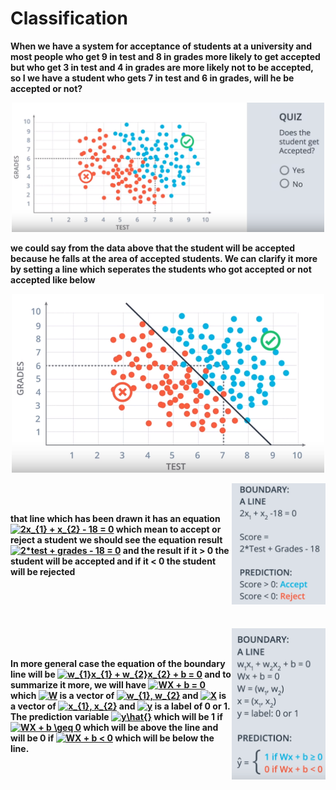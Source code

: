 # Classification

**When we have a system for acceptance of students at a university and most people who get 9 in test and 8 in grades more likely to get accepted but who get 3 in test and 4 in grades are more likely not to be accepted, so I we have a student who gets 7 in test and 6 in grades, will he be accepted or not?**

<p align="center">
    <img src="1.png" width=500>
</p>

**we could say from the data above that the student will be accepted because he falls at the area of accepted students. We can clarify it more by setting a line which seperates the students who got accepted or not accepted like below**

<p align="center">
    <img src="2.png" width=500>
</p>

<img src="3.png" align="right" width=150>

<br>
<br>

**that line which has been drawn it has an equation <a href="https://www.codecogs.com/eqnedit.php?latex=2x_{1}&space;&plus;&space;x_{2}&space;-&space;18&space;=&space;0" target="_blank"><img src="https://latex.codecogs.com/png.latex?2x_{1}&space;&plus;&space;x_{2}&space;-&space;18&space;=&space;0" title="2x_{1} + x_{2} - 18 = 0" /></a> which mean to accept or reject a student we should see the equation result <a href="https://www.codecogs.com/eqnedit.php?latex=2*test&space;&plus;&space;grades&space;-&space;18&space;=&space;0" target="_blank"><img src="https://latex.codecogs.com/png.latex?2*test&space;&plus;&space;grades&space;-&space;18&space;=&space;0" title="2*test + grades - 18 = 0" /></a> and the result if it > 0 the student will be accepted and if it < 0 the student will be rejected**

<br>
<br>
<br>
<br>

<img src="5.png" align="right" width=150>

<br>
<br>

**In more general case the equation of the boundary line will be <a href="https://www.codecogs.com/eqnedit.php?latex=w_{1}x_{1}&space;&plus;&space;w_{2}x_{2}&space;&plus;&space;b&space;=&space;0" target="_blank"><img src="https://latex.codecogs.com/png.latex?w_{1}x_{1}&space;&plus;&space;w_{2}x_{2}&space;&plus;&space;b&space;=&space;0" title="w_{1}x_{1} + w_{2}x_{2} + b = 0" /></a> and to summarize it more, we will have <a href="https://www.codecogs.com/eqnedit.php?latex=WX&space;&plus;&space;b&space;=&space;0" target="_blank"><img src="https://latex.codecogs.com/png.latex?WX&space;&plus;&space;b&space;=&space;0" title="WX + b = 0" /></a> which <a href="https://www.codecogs.com/eqnedit.php?latex=W" target="_blank"><img src="https://latex.codecogs.com/png.latex?W" title="W" /></a> is a vector of <a href="https://www.codecogs.com/eqnedit.php?latex=w_{1},&space;w_{2}" target="_blank"><img src="https://latex.codecogs.com/png.latex?w_{1},&space;w_{2}" title="w_{1}, w_{2}" /></a> and <a href="https://www.codecogs.com/eqnedit.php?latex=X" target="_blank"><img src="https://latex.codecogs.com/png.latex?X" title="X" /></a> is a vector of <a href="https://www.codecogs.com/eqnedit.php?latex=x_{1},&space;x_{2}" target="_blank"><img src="https://latex.codecogs.com/png.latex?x_{1},&space;x_{2}" title="x_{1}, x_{2}" /></a> and  <a href="https://www.codecogs.com/eqnedit.php?latex=y" target="_blank"><img src="https://latex.codecogs.com/png.latex?y" title="y" /></a> is a label of 0 or 1. The prediction variable <a href="https://www.codecogs.com/eqnedit.php?latex=y\hat{}" target="_blank"><img src="https://latex.codecogs.com/png.latex?\hat{y}" title="y\hat{}" /></a> which will be 1 if <a href="https://www.codecogs.com/eqnedit.php?latex=WX&space;&plus;&space;b&space;\geq&space;0" target="_blank"><img src="https://latex.codecogs.com/png.latex?WX&space;&plus;&space;b&space;\geq&space;0" title="WX + b \geq 0" /></a> which will be above the line and will be 0 if <a href="https://www.codecogs.com/eqnedit.php?latex=WX&space;&plus;&space;b&space;<&space;0" target="_blank"><img src="https://latex.codecogs.com/png.latex?WX&space;&plus;&space;b&space;<&space;0" title="WX + b < 0" /></a> which will be below the line.**

<br>
<br>
<br>
<br>

